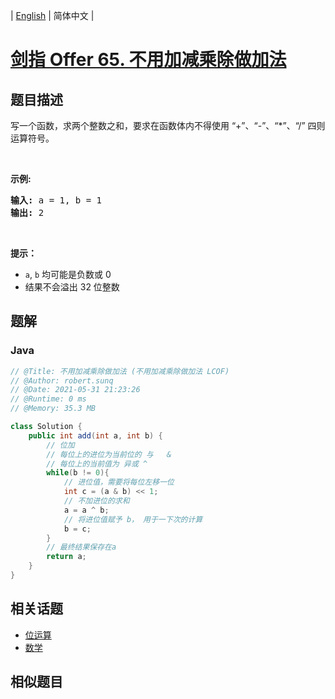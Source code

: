 
| [English](README_EN.md) | 简体中文 |

# [剑指 Offer 65. 不用加减乘除做加法](https://leetcode.cn//problems/bu-yong-jia-jian-cheng-chu-zuo-jia-fa-lcof/)

## 题目描述

<p>写一个函数，求两个整数之和，要求在函数体内不得使用 &ldquo;+&rdquo;、&ldquo;-&rdquo;、&ldquo;*&rdquo;、&ldquo;/&rdquo; 四则运算符号。</p>

<p>&nbsp;</p>

<p><strong>示例:</strong></p>

<pre><strong>输入:</strong> a = 1, b = 1
<strong>输出:</strong> 2</pre>

<p>&nbsp;</p>

<p><strong>提示：</strong></p>

<ul>
	<li><code>a</code>,&nbsp;<code>b</code>&nbsp;均可能是负数或 0</li>
	<li>结果不会溢出 32 位整数</li>
</ul>


## 题解


### Java

```Java
// @Title: 不用加减乘除做加法 (不用加减乘除做加法 LCOF)
// @Author: robert.sunq
// @Date: 2021-05-31 21:23:26
// @Runtime: 0 ms
// @Memory: 35.3 MB

class Solution {
    public int add(int a, int b) {
        // 位加
        // 每位上的进位为当前位的 与   &
        // 每位上的当前值为 异或 ^
        while(b != 0){
            // 进位值，需要将每位左移一位
            int c = (a & b) << 1;
            // 不加进位的求和
            a = a ^ b;
            // 将进位值赋予 b， 用于一下次的计算
            b = c;
        }
        // 最终结果保存在a
        return a;
    }
}
```



## 相关话题

- [位运算](https://leetcode.cn//tag/bit-manipulation)
- [数学](https://leetcode.cn//tag/math)

## 相似题目



